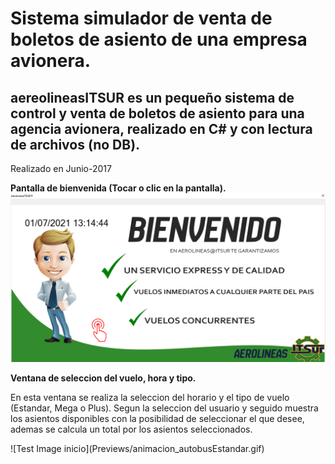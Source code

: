 # Sistema simulador de venta de boletos de asiento de una empresa avionera.

<h2>aereolineasITSUR es un pequeño sistema de control y venta de boletos de asiento para una agencia avionera, realizado en C# y con lectura de archivos (no DB).</h2>
<p>Realizado en Junio-2017</p>


<strong>Pantalla de bienvenida (Tocar o clic en la pantalla).</strong>
![Test Image inicio](Previews/animacion_autobusesInicio.png)<br>

<strong>Ventana de seleccion del vuelo, hora y tipo.</strong>
<p>En esta ventana se realiza la seleccion del horario y el tipo de vuelo (Estandar, Mega o Plus). Segun la seleccion del usuario y seguido muestra los asientos disponibles con la posibilidad de seleccionar el que desee, ademas se calcula un total por los asientos seleccionados. </p>
![Test Image inicio](Previews/animacion_autobusEstandar.gif)<br>



